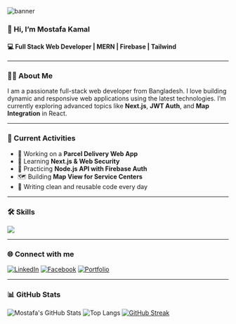 <img src="your-banner-image-url" alt="banner" />

### 👋 Hi, I’m Mostafa Kamal
#### 💻 Full Stack Web Developer | MERN | Firebase | Tailwind

---

### 🧑‍💼 About Me
I am a passionate full-stack web developer from Bangladesh. I love building dynamic and responsive web applications using the latest technologies. I’m currently exploring advanced topics like **Next.js**, **JWT Auth**, and **Map Integration** in React.

---

### 🚀 Current Activities
- 🔭 Working on a **Parcel Delivery Web App**
- 🌱 Learning **Next.js & Web Security**
- 🧪 Practicing **Node.js API with Firebase Auth**
- 🗺️ Building **Map View for Service Centers**
- 📘 Writing clean and reusable code every day

---

### 🛠️ Skills

<p align="left">
  <img src="https://skillicons.dev/icons?i=html,css,js,react,nodejs,express,firebase,mongodb,tailwind,github,vscode" />
</p>

---

### 🌐 Connect with me
[![LinkedIn](https://img.shields.io/badge/LinkedIn-blue?logo=linkedin&style=for-the-badge)](https://www.linkedin.com/in/your-link/)
[![Facebook](https://img.shields.io/badge/Facebook-1877F2?logo=facebook&logoColor=white&style=for-the-badge)](https://facebook.com/yourprofile)
[![Portfolio](https://img.shields.io/badge/Portfolio-000?style=for-the-badge&logo=firefox)](https://your-portfolio-link.com)

---

### 📊 GitHub Stats
![Mostafa's GitHub Stats](https://github-readme-stats.vercel.app/api?username=your-username&show_icons=true&theme=tokyonight)
![Top Langs](https://github-readme-stats.vercel.app/api/top-langs/?username=your-username&layout=compact&theme=tokyonight)
[![GitHub Streak](https://streak-stats.demolab.com/?user=your-username&theme=tokyonight)](https://git.io/streak-stats)


